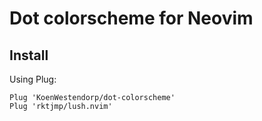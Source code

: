# Dot colorscheme for Neovim

## Install 

Using Plug:

```vim
Plug 'KoenWestendorp/dot-colorscheme'
Plug 'rktjmp/lush.nvim'
```
